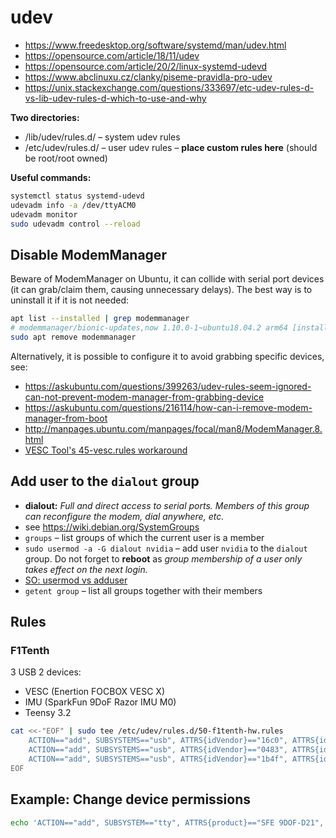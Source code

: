 # udev

* https://www.freedesktop.org/software/systemd/man/udev.html
* https://opensource.com/article/18/11/udev
* https://opensource.com/article/20/2/linux-systemd-udevd
* https://www.abclinuxu.cz/clanky/piseme-pravidla-pro-udev
* https://unix.stackexchange.com/questions/333697/etc-udev-rules-d-vs-lib-udev-rules-d-which-to-use-and-why

**Two directories:**
* /lib/udev/rules.d/ – system udev rules
* /etc/udev/rules.d/ – user udev rules – **place custom rules here** (should be root/root owned)

**Useful commands:**
```bash
systemctl status systemd-udevd
udevadm info -a /dev/ttyACM0
udevadm monitor
sudo udevadm control --reload
```


## Disable ModemManager

Beware of ModemManager on Ubuntu, it can collide with serial port devices (it can grab/claim them, causing unnecessary
delays). The best way is to uninstall it if it is not needed:
```bash
apt list --installed | grep modemmanager
# modemmanager/bionic-updates,now 1.10.0-1~ubuntu18.04.2 arm64 [installed,automatic]
sudo apt remove modemmanager
```

Alternatively, it is possible to configure it to avoid grabbing specific devices, see:
* https://askubuntu.com/questions/399263/udev-rules-seem-ignored-can-not-prevent-modem-manager-from-grabbing-device
* https://askubuntu.com/questions/216114/how-can-i-remove-modem-manager-from-boot
* http://manpages.ubuntu.com/manpages/focal/man8/ModemManager.8.html
* [VESC Tool's 45-vesc.rules workaround](../v20/45-vesc.rules)


## Add user to the `dialout` group

* **dialout:** _Full and direct access to serial ports. Members of this group can reconfigure the modem, dial anywhere,
  etc._
* see https://wiki.debian.org/SystemGroups
* `groups` – list groups of which the current user is a member
* `sudo usermod -a -G dialout nvidia` – add user `nvidia` to the `dialout` group. Do not forget to **reboot** as _group
  membership of a user only takes effect on the next login._
* [SO: usermod vs adduser](https://askubuntu.com/questions/1011809/difference-between-adduser-and-usermod-g-a)
* `getent group` – list all groups together with their members


## Rules


### F1Tenth

3 USB 2 devices:
* VESC (Enertion FOCBOX VESC X)
* IMU (SparkFun 9DoF Razor IMU M0)
* Teensy 3.2

```bash
cat <<-"EOF" | sudo tee /etc/udev/rules.d/50-f1tenth-hw.rules
	ACTION=="add", SUBSYSTEMS=="usb", ATTRS{idVendor}=="16c0", ATTRS{idProduct}=="0483", SYMLINK+="tty.teensy"
	ACTION=="add", SUBSYSTEMS=="usb", ATTRS{idVendor}=="0483", ATTRS{idProduct}=="5740", SYMLINK+="tty.vesc"
	ACTION=="add", SUBSYSTEMS=="usb", ATTRS{idVendor}=="1b4f", ATTRS{idProduct}=="9d0f", SYMLINK+="tty.imu"
EOF
```


## Example: Change device permissions

```bash
echo 'ACTION=="add", SUBSYSTEM=="tty", ATTRS{product}=="SFE 9DOF-D21", OWNER="pokusew", GROUP="pokusew", MODE="0660", SYMLINK+="tty.imu"' | sudo tee /etc/udev/rules.d/99-custom-hw.rules
```

